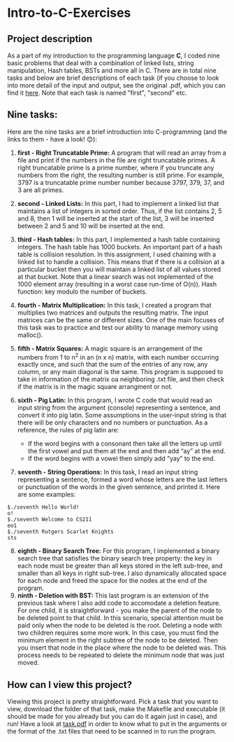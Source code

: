 # Intro-to-C-Exercises

## Project description

As a part of my introduction to the programming language **C**, I coded nine basic problems that deal with a combination of linked lists, string manipulation, Hash tables, BSTs and more all in C. There are in total nine tasks and below are brief descriptions of each task (if you choose to look into more detail of the input and output, see the original .pdf, which you can find it [here](task.pdf). Note that each task is named "first", "second" etc. 

## Nine tasks:

Here are the nine tasks are a brief introduction into C-programming (and the links to them - have a look! :blush:):

1. **first - Right Truncatable Prime:** A program that will read an array from a file and print if the numbers in the file are right truncatable primes. A right truncatable prime is a prime number, where if you truncate any numbers from the right, the resulting number is still prime. For example, 3797 is a truncatable prime number number because 3797, 379, 37, and 3 are all primes.
2. **second - Linked Lists:** In this part, I had to implement a linked list that maintains a list of integers in sorted order. Thus, if the list contains 2, 5 and 8, then 1 will be inserted at the start of the list, 3 will be inserted between 2 and 5 and 10 will be inserted at the end.
3. **third - Hash tables:** In this part, I implemented a hash table containing integers. The hash table has 1000 buckets. An important part of a hash table is collision resolution. In this assignment, I used chaining with a linked list to handle a collision. This means that if there is a collision at a particular bucket then you will maintain a linked list of all values stored at that bucket. Note that a linear search was not implemented of the 1000 element array (resulting in a worst case run-time of O(n)). Hash function: key modulo the number of buckets.
4. **fourth - Matrix Multiplication:**  In this task, I created a program that multiplies two matrices and outputs the resulting matrix. The input matrices can be the same or different sizes. One of the main focuses of this task was to practice and test our ability to manage memory using malloc(). 
5. **fifth - Matrix Squares:** A magic square is an arrangement of the numbers from 1 to n<sup>2</sup> in an (n x n) matrix, with each number occurring exactly once, and such that the sum of the entries of any row, any column, or any main diagonal is the same. This program is supposed to take in information of the matrix oa neighboring .txt file, and then check if the matrix is in the magic square arrangment or not.
6. **sixth - Pig Latin:** In this program, I wrote C code that would read an input string from the argument (console) representing a sentence, and convert it into pig latin. Some assumptions in the user-input string is that there will be only characters and no numbers or punctuation. As a reference, the rules of pig latin are:

     * If the word begins with a consonant then take all the letters up until the first vowel and put them at the end and then add “ay” at the end.
     * If the word begins with a vowel then simply add “yay” to the end.

7. **seventh - String Operations:** In this task, I read an input string representing a sentence, formed a word whose letters are the last letters or punctuation of the words in the given sentence, and printed it. Here are some examples:

```
$./seventh Hello World!
o!
$./seventh Welcome to CS211
eo1
$./seventh Rutgers Scarlet Knights
sts
```

8. **eighth - Binary Search Tree:** For this program, I implemented a binary search tree that satisfies the binary search tree property: the key in each node must be greater than all keys stored in the left sub-tree, and smaller than all keys in right sub-tree. I also dynamically allocated space for each node and freed the space for the nodes at the end of the program.
9. **ninth - Deletion with BST:** This last program is an extension of the previous task where I also add code to accomodate a deletion feature. For one child, it is straightforward - you make the parent of the node to be deleted point to that child. In this scenario, special attention must be paid only when the node to be deleted is the root. Deleting a node with two children requires some more work. In this case, you must find the minimum element in the right subtree of the node to be deleted. Then you insert that node in the place where the node to be deleted was. This process needs to be repeated to delete the minimum node that was just moved.

## How can I view this project?

Viewing this project is pretty straightforward. Pick a task that you want to view, download the folder of that task, make the Makefile and executable (it should be made for you already but you can do it again just in case), and run! Have a look at [task.pdf](task.pdf) in order to know what to put in the arguments or the format of the .txt files that need to be scanned in to run the program. 
